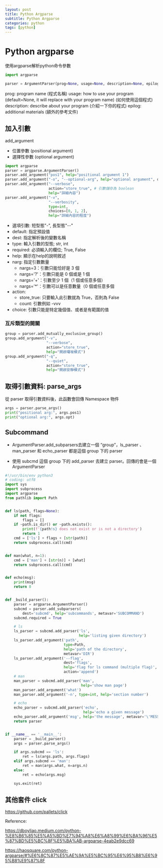 ```yaml
---
layout: post
title: Python Argparse
subtitle: Python Argparse
categories: python
tags: [python]
---
```


# Python argparse

使用argparse解析python命令參數

```Python
import argparse

parser = ArgumentParser(prog=None, usage=None, description=None, epilog=None)
```

prog: program name (程式名稱)
usage: how to use your program (default=None, it will replace with your program name) (如何使用這個程式)
description: describe about your program (介紹一下你的程式)
epilog: additional materials (額外的參考文件)

## 加入引數

add_argument

- 位置參數 (positional argument)
- 選擇性參數 (optional argument)

```Python
import argparse
parser = argparse.ArgumentParser()
parser.add_argument("pos1", help="positional argument 1")
parser.add_argument("-o", "--optional-arg", help="optional argument", dest="opt", default="default")
parser.add_argument("--verbose", 
                    action="store_true", # 引數儲存為 boolean
                    help="詳細內容")
parser.add_argument("-v",
                    "--verbosity",
                    type=int,
                    choices=[0, 1, 2],
                    help="詳細內容的程度")
```

- 選項引數: 短型態"-", 長型態"--"
- default: 指定預設值
- dest: 指定解析後的變數名稱
- type: 輸入引數的型態; str, int
- required: 必須輸入的欄位; True, False
- help: 顯示在help的說明敘述
- narg: 指定引數數量
  - nargs=3：引數只能恰好是 3 個
  - nargs='?'：引數只能是 0 個或是 1 個
  - nargs='+'：引數至少 1 個（1 個或任意多個）
  - nargs='*'：引數可以是任意數量（0 個或任意多個
- action:
  - store_true: 只要輸入此引數就為 True，否則為 False
  - count: 引數例如 -vvv
- choice: 引數只能是特定幾個值、或者是有範圍的值

### 互斥類型的開關

```Python
group = parser.add_mutually_exclusive_group()
group.add_argument("-v",
                   "--verbose",
                   action="store_true",
                   help="開啟囉唆模式")
group.add_argument("-q",
                   "--quiet",
                   action="store_true",
                   help="開啟安靜模式")
```

## 取得引數資料: parse_args

從 parser 取得引數資料後，此函數會回傳 Namespace 物件

```Python
args = parser.parse_args()
print("positional arg:", args.pos1)
print("optional arg:", args.opt)
```

## Subcommand

- ArgumentParser.add_subparsers去建立一個 “group”，ls_parser 、 man_parser 和 echo_parser 都是這個 group 下的 parser

- 使用 subcmd 這個 group 下的 add_parser 去建立 parser。回傳的會是一個 ArgumentParser

```Python
#!/usr/bin/env python3
# coding: utf8
import sys
import subprocess
import argparse
from pathlib import Path


def ls(path, flags=None):
    if not flags:
        flags = []
    if ~path.is_dir() or ~path.exists():
        print(f'{path!s} does not exist or is not a directory')
        return 1
    cmd = ['ls'] + flags + [str(path)]
    return subprocess.call(cmd)


def man(what, n=1):
    cmd = ['man'] + [str(n)] + [what]
    return subprocess.call(cmd)


def echo(msg):
    print(msg)
    return 0


def _build_parser():
    parser = argparse.ArgumentParser()
    subcmd = parser.add_subparsers(
        dest='subcmd', help='subcommands', metavar='SUBCOMMAND')
    subcmd.required = True

    # ls
    ls_parser = subcmd.add_parser('ls',
                                  help='listing given directory')
    ls_parser.add_argument('path',
                           type=Path,
                           help='path of the directory',
                           metavar='DIR')
    ls_parser.add_argument('--flag',
                           dest='flags',
                           help='flag for ls command (multiple flag)',
                           action='append')
    # man
    man_parser = subcmd.add_parser('man',
                                   help='show man page')
    man_parser.add_argument('what')
    man_parser.add_argument('-n', type=int, help='section number')

    # echo
    echo_parser = subcmd.add_parser('echo',
                                    help='echo a given message')
    echo_parser.add_argument('msg', help='the message', metavar='\'MESSAGE\'')
    return parser


if __name__ == '__main__':
    parser = _build_parser()
    args = parser.parse_args()

    if args.subcmd == 'ls':
        ret = ls(args.path, args.flags)
    elif args.subcmd == 'man':
        ret = man(args.what, n=args.n)
    else:
        ret = echo(args.msg)

    sys.exit(ret)
```

## 其他套件 click

<https://github.com/pallets/click>

Reference:

<https://dboyliao.medium.com/python-%E8%B6%85%E5%A5%BD%E7%94%A8%E6%A8%99%E6%BA%96%E5%87%BD%E5%BC%8F%E5%BA%AB-argparse-4eab2e9dcc69>

<https://haosquare.com/python-argparse/#%E6%8C%87%E5%AE%9A%E5%BC%95%E6%95%B8%E6%95%B8%E9%87%8F>
